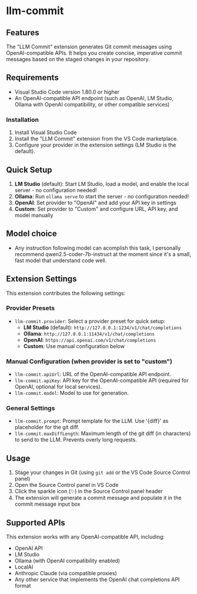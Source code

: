 # llm-commit

## Features

The "LLM Commit" extension generates Git commit messages using OpenAI-compatible APIs. It helps you create concise, imperative commit messages based on the staged changes in your repository.

## Requirements

- Visual Studio Code version 1.80.0 or higher
- An OpenAI-compatible API endpoint (such as OpenAI, LM Studio, Ollama with OpenAI compatibility, or other compatible services)

### Installation

1. Install Visual Studio Code
2. Install the "LLM Commit" extension from the VS Code marketplace.
3. Configure your provider in the extension settings (LM Studio is the default).

## Quick Setup

1. **LM Studio** (default): Start LM Studio, load a model, and enable the local server - no configuration needed!
2. **Ollama**: Run `ollama serve` to start the server - no configuration needed!
3. **OpenAI**: Set provider to "OpenAI" and add your API key in settings
4. **Custom**: Set provider to "Custom" and configure URL, API key, and model manually

## Model choice

- Any instruction following model can acomplish this task, I personally recommend qwen2.5-coder-7b-instruct at the moment since it's a small, fast model that understand code well.

## Extension Settings

This extension contributes the following settings:

### Provider Presets

- `llm-commit.provider`: Select a provider preset for quick setup:
  - **LM Studio** (default): `http://127.0.0.1:1234/v1/chat/completions`
  - **Ollama**: `http://127.0.0.1:11434/v1/chat/completions`
  - **OpenAI**: `https://api.openai.com/v1/chat/completions`
  - **Custom**: Use manual configuration below

### Manual Configuration (when provider is set to "custom")

- `llm-commit.apiUrl`: URL of the OpenAI-compatible API endpoint.
- `llm-commit.apiKey`: API key for the OpenAI-compatible API (required for OpenAI, optional for local services).
- `llm-commit.model`: Model to use for generation.

### General Settings

- `llm-commit.prompt`: Prompt template for the LLM. Use '{diff}' as placeholder for the git diff.
- `llm-commit.maxDiffLength`: Maximum length of the git diff (in characters) to send to the LLM. Prevents overly long requests.

## Usage

1. Stage your changes in Git (using `git add` or the VS Code Source Control panel)
2. Open the Source Control panel in VS Code
3. Click the sparkle icon (✨) in the Source Control panel header
4. The extension will generate a commit message and populate it in the commit message input box

## Supported APIs

This extension works with any OpenAI-compatible API, including:

- OpenAI API
- LM Studio
- Ollama (with OpenAI compatibility enabled)
- LocalAI
- Anthropic Claude (via compatible proxies)
- Any other service that implements the OpenAI chat completions API format

